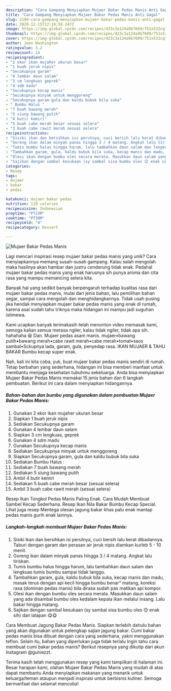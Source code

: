 ```yaml
---
description: "Cara Gampang Menyiapkan Mujaer Bakar Pedas Manis Anti Gagal"
title: "Cara Gampang Menyiapkan Mujaer Bakar Pedas Manis Anti Gagal"
slug: 2199-cara-gampang-menyiapkan-mujaer-bakar-pedas-manis-anti-gagal
date: 2020-12-15T12:19:59.247Z
image: https://img-global.cpcdn.com/recipes/423c3a124a9b7609/751x532cq70/mujaer-bakar-pedas-manis-foto-resep-utama.jpg
thumbnail: https://img-global.cpcdn.com/recipes/423c3a124a9b7609/751x532cq70/mujaer-bakar-pedas-manis-foto-resep-utama.jpg
cover: https://img-global.cpcdn.com/recipes/423c3a124a9b7609/751x532cq70/mujaer-bakar-pedas-manis-foto-resep-utama.jpg
author: Jean Washington
ratingvalue: 3.2
reviewcount: 14
recipeingredient:
- "2 ekor ikan mujaher ukuran besar"
- "1 buah jeruk nipis"
- "Secukupnya garam"
- "4 lembar daun salam"
- "3 cm lengkuas geprek"
- "4 sdm madu"
- "Secukupnya kecap manis"
- "Secukupnya minyak untuk menggoreng"
- "Secukupnya garam gula dan kaldu bubuk bila suka"
- " Bumbu Halus "
- "7 buah bawang merah"
- "5 siung bawang putih"
- "4 butir kemiri"
- "5 buah cabe merah besar sesuai selera"
- "3 buah cabe rawit merah sesuai selera"
recipeinstructions:
- "Sisiki ikan dan bersihkan isi perutnya, cuci bersih lalu kerat dibadannya. Taburi dengan garam dan perasan air jeruk nipis diamkan kurleb 5 - 10 menit."
- "Goreng ikan dalam minyak panas hingga 3 / 4 matang. Angkat lalu tiriskan."
- "Tumis bumbu halus hingga harum, lalu tambahkan daun salam dan lengkuas tumis bumbu sampai tidak langgu."
- "Tambahkan garam, gula, kaldu bubuk bila suka, kecap manis dan madu, masak terus dengan api kecil hingga bumbu benar&#34; matang, koreksi rasa (dominan pedas manis) bila dirasa sudah pas matikan api kompor."
- "Olesi ikan dengan bumbu oles secara merata. Masukkan daun salam yang ada disambal bumbu oles kedalam kepala ikan melalui insang. Lalu bakar hingga matang."
- "Sajikan dengan sambal kesukaan (sy sambal sisa bumbu oles 😊 enak sih) dan lalapan 😋😋"
categories:
- Resep
tags:
- mujaer
- bakar
- pedas

katakunci: mujaer bakar pedas 
nutrition: 119 calories
recipecuisine: Indonesian
preptime: "PT23M"
cooktime: "PT30M"
recipeyield: "4"
recipecategory: Dessert

---
```



![Mujaer Bakar Pedas Manis](https://img-global.cpcdn.com/recipes/423c3a124a9b7609/751x532cq70/mujaer-bakar-pedas-manis-foto-resep-utama.jpg)

Lagi mencari inspirasi resep mujaer bakar pedas manis yang unik? Cara menyiapkannya memang susah-susah gampang. Kalau salah mengolah maka hasilnya akan hambar dan justru cenderung tidak enak. Padahal mujaer bakar pedas manis yang enak harusnya sih punya aroma dan cita rasa yang mampu memancing selera kita.

Banyak hal yang sedikit banyak berpengaruh terhadap kualitas rasa dari mujaer bakar pedas manis, mulai dari jenis bahan, lalu pemilihan bahan segar, sampai cara mengolah dan menghidangkannya. Tidak usah pusing jika hendak menyiapkan mujaer bakar pedas manis yang enak di rumah, karena asal sudah tahu triknya maka hidangan ini mampu jadi suguhan istimewa.

Kami ucapkan banyak terimakasih telah menonton video memasak kami, semoga kalian semua merasa ngiler, kalau tidak ngiler, tidak apa sih. hahahaha 😆 Dan. Mujaer pedas asam manis. mujaer•bawang putih•bawang merah•cabe rawit merah•cabe merah•tomat•saos sambal•Sckupnya lada, garam, gula, penyedap rasa. IKAN MUJAER &amp; TAHU BAKAR Bumbu kecap super enak.


Nah, kali ini kita coba, yuk, buat mujaer bakar pedas manis sendiri di rumah. Tetap berbahan yang sederhana, hidangan ini bisa memberi manfaat untuk membantu menjaga kesehatan tubuhmu sekeluarga. Anda bisa menyiapkan Mujaer Bakar Pedas Manis memakai 15 jenis bahan dan 6 langkah pembuatan. Berikut ini cara dalam menyiapkan hidangannya.

<!--inarticleads1-->

##### Bahan-bahan dan bumbu yang digunakan dalam pembuatan Mujaer Bakar Pedas Manis:

1. Gunakan 2 ekor ikan mujaher ukuran besar
1. Siapkan 1 buah jeruk nipis
1. Sediakan Secukupnya garam
1. Gunakan 4 lembar daun salam
1. Siapkan 3 cm lengkuas, geprek
1. Gunakan 4 sdm madu
1. Gunakan Secukupnya kecap manis
1. Sediakan Secukupnya minyak untuk menggoreng
1. Siapkan Secukupnya garam, gula dan kaldu bubuk bila suka
1. Sediakan  Bumbu Halus :
1. Sediakan 7 buah bawang merah
1. Sediakan 5 siung bawang putih
1. Ambil 4 butir kemiri
1. Sediakan 5 buah cabe merah besar (sesuai selera)
1. Ambil 3 buah cabe rawit merah (sesuai selera)


Resep Ikan Tongkol Pedas Manis Paling Enak. Cara Mudah Membuat Sambel Kecap Sederhana. Resep Ikan Nila Bakar Bumbu Kecap Special. Lihat juga resep Mentega olesan jagung bakar khas palu enak mantap pedas manis gurih enak lainnya. 

<!--inarticleads2-->

##### Langkah-langkah membuat Mujaer Bakar Pedas Manis:

1. Sisiki ikan dan bersihkan isi perutnya, cuci bersih lalu kerat dibadannya. Taburi dengan garam dan perasan air jeruk nipis diamkan kurleb 5 - 10 menit.
1. Goreng ikan dalam minyak panas hingga 3 / 4 matang. Angkat lalu tiriskan.
1. Tumis bumbu halus hingga harum, lalu tambahkan daun salam dan lengkuas tumis bumbu sampai tidak langgu.
1. Tambahkan garam, gula, kaldu bubuk bila suka, kecap manis dan madu, masak terus dengan api kecil hingga bumbu benar&#34; matang, koreksi rasa (dominan pedas manis) bila dirasa sudah pas matikan api kompor.
1. Olesi ikan dengan bumbu oles secara merata. Masukkan daun salam yang ada disambal bumbu oles kedalam kepala ikan melalui insang. Lalu bakar hingga matang.
1. Sajikan dengan sambal kesukaan (sy sambal sisa bumbu oles 😊 enak sih) dan lalapan 😋😋


Cara Membuat Jagung Bakar Pedas Manis. Siapkan terlebih dahulu bahan yang akan digunakan untuk pelengkap sajian jagung bakar. Cumi bakar pedas manis bisa dibuat dengan cara yang sederhana, yakni menggunakan teflon. Selain itu, bahan yang diperlukan juga tidak terlalu Ingin tahu cara membuat cumi bakar pedas manis? Berikut resepnya yang dikutip dari akun Instagram @guniezzt. 

Terima kasih telah menggunakan resep yang kami tampilkan di halaman ini. Besar harapan kami, olahan Mujaer Bakar Pedas Manis yang mudah di atas dapat membantu Anda menyiapkan makanan yang menarik untuk keluarga/teman ataupun menjadi inspirasi untuk berbisnis kuliner. Semoga bermanfaat dan selamat mencoba!
